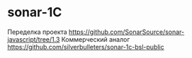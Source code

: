 # sonar-1C

Переделка проекта https://github.com/SonarSource/sonar-javascript/tree/1.3
Коммерческий аналог https://github.com/silverbulleters/sonar-1c-bsl-public
